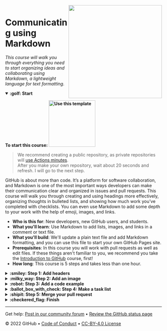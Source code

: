 <!--
  <<< Author notes: Header of the course >>>
  Include a 1280×640 image, course title in sentence case, and a concise description in emphasis.
  In your repository settings: enable template repository, add your 1280×640 social image, auto delete head branches.
  Add your open source license, GitHub uses Creative Commons Attribution 4.0 International.
-->

<img src=https://repository-images.githubusercontent.com/138594823/a91ab200-586d-11ea-971b-49617147d94e width=300 align=right>

# Communicating using Markdown

_This course will walk you through everything you need to start organizing ideas and collaborating using Markdown, a lightweight language for text formatting._

<!--
  <<< Author notes: Start of the course >>>
  Include start button, a note about actions minutes,
  and tell the learner why they should take the course.
  Each step should be wrapped in <details>/<summary>, with an `id` set.
  The start <details> should have `open` as well.
  Do not use quotes on the <details> tag attributes.
-->

<details id=0 open>
<summary><strong>:golf: Start</strong></summary>

**To start this course: [<img width="150" alt="Use this template" src="https://user-images.githubusercontent.com/1221423/148581131-555c0fb8-5361-4450-a760-75fa6219a2fc.png">](https://github.com/githublearn/communicating-using-markdown/generate)**

> We recommend creating a public repository, as private repositories will [use Actions minutes](https://docs.github.com/billing/managing-billing-for-github-actions/about-billing-for-github-actions).<br>
> After you make your own repository, wait about 20 seconds and refresh. I will go to the next step.

GitHub is about more than code. It’s a platform for software collaboration, and Markdown is one of the most important ways developers can make their communication clear and organized in issues and pull requests. This course will walk you through creating and using headings more effectively, organizing thoughts in bulleted lists, and showing how much work you’ve completed with checklists. You can even use Markdown to add some depth to your work with the help of emoji, images, and links.

- **Who is this for**: New developers, new GitHub users, and students.
- **What you'll learn**: Use Markdown to add lists, images, and links in a comment or text file.
- **What you'll build**: We'll update a plain text file and add Markdown formatting, and you can use this file to start your own GitHub Pages site.
- **Prerequisites**: In this course you will work with pull requests as well as edit files. If these things aren't familiar to you, we recommend you take the [Introduction to GitHub](https://github.com/githublearn/introduction-to-github) course, first!
- **How long**: This course is 5 steps and takes less than one hour.

</details>

<!--
  <<< Author notes: Step 1 >>>
  Choose 3-5 steps for your course.
  The first step is always the hardest, so pick something easy!
  Link to docs.github.com for further explanations.
  Encourage users to open new tabs for steps!
-->

<details id=1>
<summary><strong>:smiley: Step 1: Add headers</strong></summary>

### :wave: Welcome to "Communicating using Markdown"!

**What is _Markdown_**: Markdown is a [lightweight syntax](https://docs.github.com/github/writing-on-github/getting-started-with-writing-and-formatting-on-github/basic-writing-and-formatting-syntax) for communicating on GitHub. You can format text to add heading, lists, **bold**, _italics_, tables, and many other stylings. You can use Markdown most places around GitHub:

- Comments in [issues](https://docs.github.com/issues/tracking-your-work-with-issues/about-issues) and [pull requests](https://docs.github.com/pull-requests/collaborating-with-pull-requests/proposing-changes-to-your-work-with-pull-requests/about-pull-requests)
- Files with the `.md` or `.markdown` extension
- Sharing snippets of text in [Gists](https://docs.github.com/github/writing-on-github/editing-and-sharing-content-with-gists/creating-gists)

**What is a _header_**: A header is a larger bit of text at the beginning of a section. There are six sizes.

#### Example

```
# This is an <h1> header, which is the largest
## This is an <h2> header
###### This is an <h6> header, which is the smallest
```

#### How it looks

# This is an `<h1>` header, which is the largest
## This is an `<h2>` header
###### This is an `<h6>` header, which is the smallest

### :keyboard: Activity: Edit your file with headers

1. Open a new browser tab, and work on the steps in your second tab while you read the instructions in this tab
1. Open the **pull requests** tab
1. Open the pull request we made for you
1. In this pull request, click the **Files changed** tab
1. Select "Edit file" from the three dotted **...** menu in the upper right corner of the file view on `index.md`
1. On the **Edit file** tab, add a `#`, followed by a **space**, before the content to make it an H1 Header. You can add more headers, using one to six `#` characters followed by a **space**
1. Above your new content, click **Preview changes**
1. At the bottom of the page, type a short, meaningful commit message that describes the change you made to the file
1. Click **Commit changes**
1. Wait about 20 seconds then refresh this page for the next step

</details>

<!--
  <<< Author notes: Step 2 >>>
  Start this step by acknowledging the previous step.
  Define terms and link to docs.github.com.
-->

<details id=2>
<summary><strong>:milky_way: Step 2: Add an image</strong></summary>

### Great job adding headers to the file :sparkles:

Let's add an image. Include descriptive text in the square brackets. This text is read aloud for people using screen readers. It's also shown at times when your image doesn't display, such as when there's a poor connection. You can see the syntax for images below:

#### Example

```
![Image of Yaktocat](https://octodex.github.com/images/yaktocat.png)
```

#### How it looks

<img alt="Image of Yaktocat" src=https://octodex.github.com/images/yaktocat.png width=400>

### :keyboard: Activity: Adding an image

1. As you did before, edit the file in this pull request.
1. In the file, add the correct Markdown for your image of choice. Don't forget to include alt-text!
1. Use the **Preview** tab to check your markdown formatting
1. Commit your changes.
1. Wait about 20 seconds then refresh this page for the next step

</details>

<!--
  <<< Author notes: Step 3 >>>
  Start this step by acknowledging the previous step.
  Define terms and link to docs.github.com.
-->

<details id=3>
<summary><strong>:robot: Step 3: Add a code example</strong></summary>

### Great job adding an image to the file :sparkles:

In addition to code blocks, some code blocks should be rendered differently depending on the language, such as Javascript or command-line text.

#### Example

```sh
$ git init
Initialized empty Git repository in /Users/githublearn/Projects/recipe-repository/.git/
```

#### How it looks

```sh
$ git init
Initialized empty Git repository in /Users/githublearn/Projects/recipe-repository/.git/
```

### :keyboard: Activity: Adding an image

1. As you did before, edit the file in this pull request
1. In the file, add the correct Markdown for a code example of your choice
1. Use the **Preview** tab to check your markdown formatting
1. Commit your changes
1. Wait about 20 seconds then refresh this page for the next step

</details>

<!--
  <<< Author notes: Step 4 >>>
  Start this step by acknowledging the previous step.
  Define terms and link to docs.github.com.
-->

<details id=4>
<summary><strong>:ballot_box_with_check: Step 4: Make a task list</strong></summary>

### Great job adding a code example to the file :sparkles:

**What is a _task list_**: A task list creates checkboxes to check off. They're very useful for tracking issues and pull requests. If you include a task list in the body of an issue or pull request, you'll see a progress indicator in your issue list. The syntax for task lists is very specific. Be sure to include the spaces where required, or else they won't render.

#### Example

```
- [x] List syntax is required.
- [x] This item is completed.
- [ ] This item is not complete.
```

#### How it looks

- [x] List syntax is required.
- [x] This item is completed.
- [ ] This item is not complete.

### :keyboard: Activity: Add a task list

GitHub Actions went ahead and made a branch and a pull request for you. So you'll need to add to the file we've created in the branch and we will check your work as you work through this course!

1. Return to your pull request
1. Use Markdown to create a task list of todo items. Here is an example:
   ```
   - [ ] Turn on GitHub Pages
   - [ ] Outline my portfolio
   - [ ] Introduce myself to the world
   ```
   Remember, a task list starts with the syntax `- [ ] ` and then the task list item. The formatting is specific!
1. Use the **Preview** tab to check your markdown formatting
1. Commit the changes to the file
1. Wait about 20 seconds then refresh this page for the next step

</details>

<!--
  <<< Author notes: Step 5 >>>
  Start this step by acknowledging the previous step.
  Define terms and link to docs.github.com.
-->

<details id=5>
<summary><strong>:shipit: Step 5: Merge your pull request</strong></summary>

### Great job adding a task list to the file :sparkles:

You can now [merge](https://docs.github.com/get-started/quickstart/github-glossary#merge) your pull request!

### :keyboard: Activity: Merge your pull request

1. Click **Merge pull request**
1. Wait about 20 seconds then refresh this page for the next step

</details>

<!--
  <<< Author notes: Finish >>>
  Review what we learned, ask for feedback, provide next steps.
-->

<details id=X>
<summary><strong>:checkered_flag: Finish</strong></summary>

### Congratulations friend, you've completed this course!

<img src=https://octodex.github.com/images/welcometocat.png alt=celebrate width=300 align=right>

Here's a recap of all the tasks you've accomplished in your repository:

1. You learned about Markdown, headings, images, code examples, and tasks lists
1. You created and merged a Markdown file
1. You learned an essential GitHub skill :tada:

### What's next?

- You can enable GitHub Pages and see your Markdown file as a website!
  1. Under your repository name at the upper right, click :gear: **Settings**.
  1. Then on the lower left, click **Pages**
  1. In the **GitHub Pages** section, use the **Select source** drop-down menu to select `main` as your GitHub Pages publishing source.
  1. Click the **Save** button.
- Learn more about [Markdown](https://docs.github.com/github/writing-on-github)
- We'd love to hear what you thought of this course [in our community forum](https://github.community/c/education/github-learning-lab/34)
- [Take another GitHub Learn Course](https://github.com/githublearn)
- [Read the GitHub Getting Started docs](https://docs.github.com/get-started)
- To find projects to contribute to, check out [GitHub Explore](https://github.com/explore)

</details>

<!--
  <<< Author notes: Footer >>>
  Add a link to get support, GitHub status page, code of conduct, license link.
-->

---

Get help: [Post in our community forum](https://github.community/c/education/github-learning-lab/34) &bull; [Review the GitHub status page](https://www.githubstatus.com/)

&copy; 2022 GitHub &bull; [Code of Conduct](https://www.contributor-covenant.org/version/2/1/code_of_conduct/code_of_conduct.md) &bull; [CC-BY-4.0 License](https://creativecommons.org/licenses/by/4.0/legalcode)
